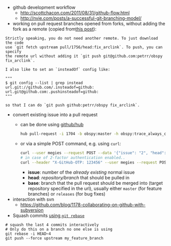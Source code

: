  - github development workflow
   - http://scottchacon.com/2011/08/31/github-flow.html
   - http://nvie.com/posts/a-successful-git-branching-model/
 - working on pull request branches opened from forks, without adding the fork as a remote (copied from[this post](https://github.com/obspy/obspy/pull/1756#issuecomment-337398126)):

```
Strictly speaking, you do not need another remote. To just download the code
use `git fetch upstream pull/1756/head:fix_arclink`. To push, you can specify
the remote url without adding it `git push git@github.com:petrr/obspy fix_arclink`.

I also like to set an `insteadOf` config like:

"""
$ git config --list | grep instead
url.git://github.com/.insteadof=github:
url.git@github.com:.pushinsteadof=github:
"""

so that I can do `git push github:petrr/obspy fix_arclink`.
```

 - convert existing issue into a pull request
   - can be done using [github/hub](https://github.com/github/hub)

       ```bash
       hub pull-request -i 1704 -b obspy:master -h obspy:trace_always_contiguous
       ```

   - or via a simple POST command, e.g. using `curl`:

       ```bash
       curl --user megies --request POST --data '{"issue": "2", "head": "megies:testbranch2", "base": "master"}' https://api.github.com/repos/obspy/obspy/pulls
       # in case of 2-factor authentication enabled..
       curl --header "X-GitHub-OTP: 123456" --user megies --request POST --data '{"issue": "2", "head": "megies:testbranch2", "base": "master"}' https://api.github.com/repos/obspy/obspy/pulls
       ```

      - **issue**: number of the *already existing* normal issue
      - **head**: *repository/branch* that should be pulled in
      - **base**: branch that the pull request should be merged into (target repository specified in the url), usually either `master` (for feature branches) or `releases` (for bug fixes)
 - interaction with svn
   - https://github.com/blog/1178-collaborating-on-github-with-subversion
 - Squash commits [using `git rebase`](http://gitready.com/advanced/2009/02/10/squashing-commits-with-rebase.html)
```
# squash the last 4 commits interactively
# Only do this on a branch no one else is using
git rebase -i HEAD~4
git push --force upstream my_feature_branch
```